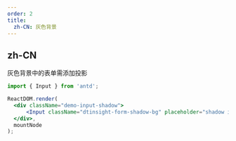 ```yaml
---
order: 2
title:
  zh-CN: 灰色背景
---
```


## zh-CN

灰色背景中的表单需添加投影

```jsx
import { Input } from 'antd';

ReactDOM.render(
  <div className="demo-input-shadow">
      <Input className="dtinsight-form-shadow-bg" placeholder="shadow input" />
  </div>,
  mountNode
);
```
